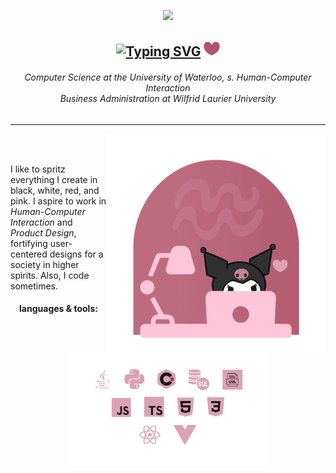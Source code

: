 <div align="center">
  
  <img src="https://media3.giphy.com/media/KfBjG41ojhbrSNTElK/giphy.gif" width=100></img>

  <h2><a href="https://git.io/typing-svg"><img src="https://readme-typing-svg.herokuapp.com?font=Poppins&weight=600&duration=1500&pause=5000&color=AF546A&center=true&vCenter=true&width=135&height=20&lines=hi%2C+I'm+Hailey!" alt="Typing SVG" /></a> <img src="https://github.com/chanhailey/chanhailey/blob/cab8833e98e78f95d2fbcd07228571b2938b38fc/assets/heart.png" width=26></img></h2>

  <h6>Computer Science at the University of Waterloo, s. Human-Computer Interaction <br/>
    Business Administration at Wilfrid Laurier University</h6>

</div>

---

<img align="right" src="https://github.com/chanhailey/chanhailey/blob/f8809fb5027aca0e86cfaa4ed6b956b0e9ddcba8/assets/computer%20kuromi.png" width = 350px>
<div align="left">
<br><br>
  
  I like to spritz everything I create in black, white, red, and pink. I aspire to work in *Human-Computer Interaction* and *Product Design*, fortifying user-centered designs for a society in higher spirits. Also, I code sometimes.

  <div align="center">
<h4>languages & tools:</h4>
<img src="https://github.com/chanhailey/chanhailey/blob/42e21594c0940f73c121af07912f0af2a2460dcd/assets/stack.png" width=320></img>
</div>
</div>
</div>
